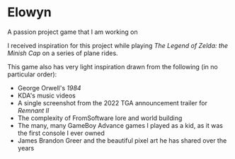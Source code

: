 # Elowyn
A passion project game that I am working on

I received inspiration for this project while playing *The Legend of Zelda: the Minish Cap* on a series of plane rides.

This game also has very light inspiration drawn from the following (in no particular order):
- George Orwell's *1984*
- KDA's music videos
- A single screenshot from the 2022 TGA announcement trailer for *Remnant II*
- The complexity of FromSoftware lore and world building
- The many, many GameBoy Advance games I played as a kid, as it was the first console I ever owned
- James Brandon Greer and the beautiful pixel art he has shared over the years
